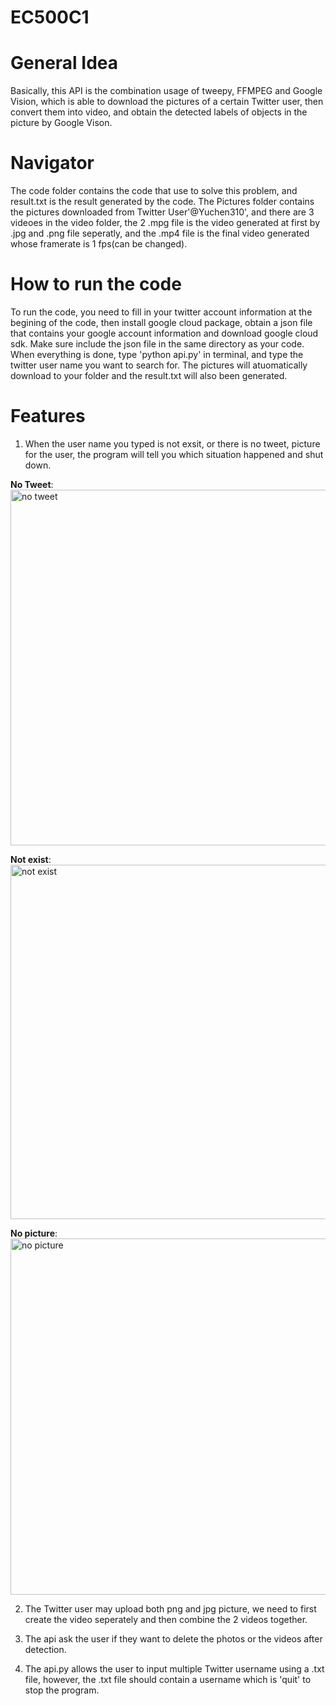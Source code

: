 # EC500C1
# General Idea
Basically, this API is the combination usage of tweepy, FFMPEG and Google Vision, which is able to download the pictures of a certain Twitter user, then convert them into video, and obtain the detected labels of objects in the picture by Google Vison.

# Navigator
The code folder contains the code that use to solve this problem, and result.txt is the result generated by the code. The Pictures folder contains the pictures downloaded from Twitter User'@Yuchen310', and there are 3 videoes in the video folder, the 2 .mpg file is the video generated at first by .jpg and .png file seperatly, and the .mp4 file is the final video generated whose framerate is 1 fps(can be changed).

# How to run the code
To run the code, you need to fill in your twitter account information at the begining of the code, then install google cloud package, obtain a json file that contains your google account information and download google cloud sdk. Make sure include the json file in the same directory as your code.
When everything is done, type 'python api.py' in terminal, and type the twitter user name you want to search for. The pictures will atuomatically download to your folder and the result.txt will also been generated.

# Features
1. When the user name you typed is not exsit, or there is no tweet, picture for the user, the program will tell you which situation happened and shut down.

**No Tweet**:
<img width="569" alt="no tweet" src="https://user-images.githubusercontent.com/31743714/35995720-42cbed8a-0ce2-11e8-9dff-8fd06b9f1460.png">

**Not exist**:
<img width="567" alt="not exist" src="https://user-images.githubusercontent.com/31743714/35995775-64fb0ad0-0ce2-11e8-8e3e-d965e08e0ef3.png">

**No picture**:
<img width="570" alt="no picture" src="https://user-images.githubusercontent.com/31743714/35995794-724ae318-0ce2-11e8-827a-48dd696a822b.png">

2. The Twitter user may upload both png and jpg picture, we need to first create the video seperately and then combine the 2 videos together.

3. The api ask the user if they want to delete the photos or the videos after detection.

4. The api.py allows the user to input multiple Twitter username using a .txt file, however, the .txt file should contain a username which is 'quit' to stop the program.
